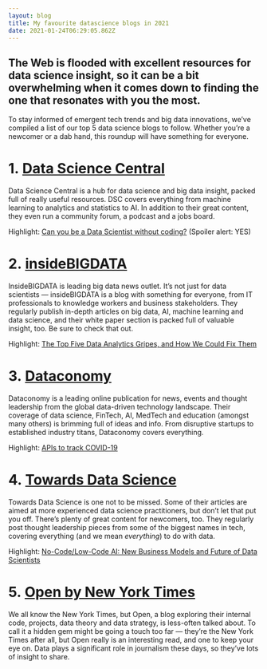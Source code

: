 ```yaml
---
layout: blog
title: My favourite datascience blogs in 2021
date: 2021-01-24T06:29:05.862Z
---
```

## The Web is flooded with excellent resources for data science insight, so it can be a bit overwhelming when it comes down to finding the one that resonates with you the most.

To stay informed of emergent tech trends and big data innovations, we’ve compiled a list of our top 5 data science blogs to follow. Whether you’re a newcomer or a dab hand, this roundup will have something for everyone.

# 1. [Data Science Central](https://www.datasciencecentral.com/)

Data Science Central is a hub for data science and big data insight, packed full of really useful resources. DSC covers everything from machine learning to analytics and statistics to AI. In addition to their great content, they even run a community forum, a podcast and a jobs board.

Highlight: [Can you be a Data Scientist without coding?](https://www.datasciencecentral.com/profiles/blogs/can-you-be-a-data-scientist-without-coding-a-meta-analysis) (Spoiler alert: YES)

# 2. [insideBIGDATA](https://insidebigdata.com/)

InsideBIGDATA is leading big data news outlet. It’s not just for data scientists — insideBIGDATA is a blog with something for everyone, from IT professionals to knowledge workers and business stakeholders. They regularly publish in-depth articles on big data, AI, machine learning and data science, and their white paper section is packed full of valuable insight, too. Be sure to check that out.

Highlight: [The Top Five Data Analytics Gripes, and How We Could Fix Them](https://insidebigdata.com/2020/05/24/the-top-five-data-analytics-gripes-and-how-we-could-fix-them/)

# 3. [Dataconomy](http://dataconomy.com/)

Dataconomy is a leading online publication for news, events and thought leadership from the global data-driven technology landscape. Their coverage of data science, FinTech, AI, MedTech and education (amongst many others) is brimming full of ideas and info. From disruptive startups to established industry titans, Dataconomy covers everything.

Highlight: [APIs to track COVID-19](https://dataconomy.com/2020/04/apis-to-track-coronavirus-covid-19/)

# 4. [Towards Data Science](https://towardsdatascience.com/)

Towards Data Science is one not to be missed. Some of their articles are aimed at more experienced data science practitioners, but don’t let that put you off. There’s plenty of great content for newcomers, too. They regularly post thought leadership pieces from some of the biggest names in tech, covering everything (and we mean *everything*) to do with data.

Highlight: [No-Code/Low-Code AI: New Business Models and Future of Data Scientists](https://towardsdatascience.com/no-code-low-code-ai-new-business-models-and-future-of-data-scientists-a536beb8d9e3)

# 5. [Open by New York Times](https://open.nytimes.com/data/home)

We all know the New York Times, but Open, a blog exploring their internal code, projects, data theory and data strategy, is less-often talked about. To call it a hidden gem might be going a touch too far — they’re the New York Times after all, but Open really is an interesting read, and one to keep your eye on. Data plays a significant role in journalism these days, so they’ve lots of insight to share.

[](https://harishsg99.medium.com/?source=post_page-----f5334bb968bd--------------------------------)